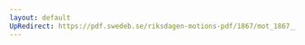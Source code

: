 ```yaml
---
layout: default
UpRedirect: https://pdf.swedeb.se/riksdagen-motions-pdf/1867/mot_1867__ak__00076.pdf
---
```


